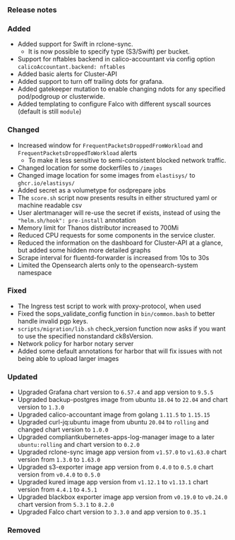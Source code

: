 ### Release notes

### Added

- Added support for Swift in rclone-sync.
  - It is now possible to specify type (S3/Swift) per bucket.
- Support for nftables backend in calico-accountant via config option `calicoAccountant.backend: nftables`
- Added basic alerts for Cluster-API
- Added support to turn off trailing dots for grafana.
- Added gatekeeper mutation to enable changing ndots for any specified pod/podgroup or clusterwide.
- Added templating to configure Falco with different syscall sources (default is still `module`)

### Changed

- Increased window for `FrequentPacketsDroppedFromWorkload` and `FrequentPacketsDroppedToWorkload` alerts
  - To make it less sensitive to semi-consistent blocked network traffic.
- Changed location for some dockerfiles to `/images`
- Changed image location for some images from `elastisys/` to `ghcr.io/elastisys/`
- Added secret as a volumetype for osdprepare jobs
- The `score.sh` script now presents results in either structured yaml or machine readable csv
- User alertmanager will re-use the secret if exists, instead of using the `"helm.sh/hook": pre-install` annotation
- Memory limit for Thanos distributor increased to 700Mi
- Reduced CPU requests for some components in the service cluster.
- Reduced the information on the dashboard for Cluster-API at a glance, but added some hidden more detailed graphs
- Scrape interval for fluentd-forwarder is increased from 10s to 30s
- Limited the Opensearch alerts only to the opensearch-system namespace

### Fixed

- The Ingress test script to work with proxy-protocol, when used
- Fixed the sops_validate_config function in `bin/common.bash` to better handle invalid pgp keys.
- `scripts/migration/lib.sh` check_version function now asks if you want to use the specified nonstandard ck8sVersion.
- Network policy for harbor notary server
- Added some default annotations for harbor that will fix issues with not being able to upload larger images

### Updated

- Upgraded Grafana chart version to `6.57.4` and app version to `9.5.5`
- Upgraded backup-postgres image from ubuntu `18.04` to `22.04` and chart version to `1.3.0`
- Upgraded calico-accountant image from golang `1.11.5` to `1.15.15`
- Upgraded curl-jq:ubuntu image from ubuntu `20.04` to `rolling` and changed chart version to `1.0.0`
- Upgraded compliantkubernetes-apps-log-manager image to a later `ubuntu:rolling` and chart version to `0.2.0`
- Upgraded rclone-sync image app version from `v1.57.0` to `v1.63.0` chart version from `1.3.0` to `1.63.0`
- Upgraded s3-exporter image app version from `0.4.0` to `0.5.0` chart version from `v0.4.0` to `0.5.0`
- Upgraded kured image app version from `v1.12.1` to `v1.13.1` chart version from `4.4.1` to `4.5.1`
- Upgraded blackbox exporter image app version from `v0.19.0` to `v0.24.0` chart version from `5.3.1` to `8.2.0`
- Upgraded Falco chart version to `3.3.0` and app version to `0.35.1`

### Removed
